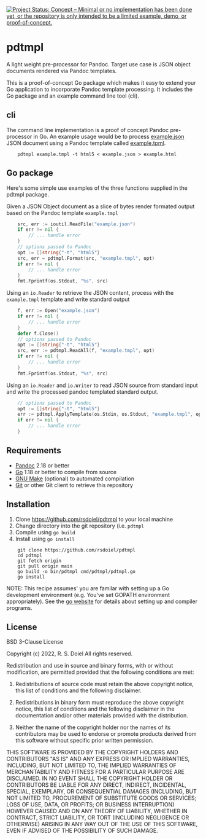 
[![Project Status: Concept – Minimal or no implementation has been done yet, or the repository is only intended to be a limited example, demo, or proof-of-concept.](https://www.repostatus.org/badges/latest/concept.svg)](https://www.repostatus.org/#concept)

pdtmpl
======

A light weight pre-processor for Pandoc. Target use case is JSON object
documents rendered via Pandoc templates.

This is a proof-of-concept Go package which makes it easy to extend
your Go application to incorporate Pandoc template processing. It includes
the Go package and an example command line tool (cli).

cli
---

The command line implementation is a proof of concept Pandoc
pre-processor in Go. An example usage would be to process
[example.json](example.json) JSON document using a Pandoc template
called [example.tpml](example.tmpl).

```shell
    pdtmpl example.tmpl -t html5 < example.json > example.html
```

Go package
----------

Here's some simple use examples of the three functions supplied
in the pdtmpl package.

Given a JSON Object document  as a slice of bytes render formated
output based on the Pandoc template `example.tmpl`

```go
    src, err := ioutil.ReadFile("example.json")
    if err != nil {
        // ... handle error
    }
    // options passed to Pandoc
    opt := []string{"-t", "html5"}
    src, err = pdtmpl.Format(src, "example.tmpl", opt)
    if err != nil {
        // ... handle error
    }
    fmt.Fprintf(os.Stdout, "%s", src)
```

Using an `io.Reader` to retrieve the JSON content, process with the
`example.tmpl` template and write standard output

```go
    f, err := Open("example.json")
    if err != nil {
        // ... handle error
    }
    defer f.Close()
    // options passed to Pandoc
    opt := []string{"-t", "html5"}
    src, err := pdtmpl.ReadAll(f, "example.tmpl", opt)
    if err != nil {
        // ... handle error
    }
    fmt.Fprintf(os.Stdout, "%s", src)
```

Using an `io.Reader` and `io.Writer` to read JSON source from standard
input and write the processed pandoc templated standard output.

```go
    // options passed to Pandoc
    opt := []string{"-t", "html5"}
    err := pdtmpl.ApplyTemplate(os.Stdin, os.Stdout, "example.tmpl", opt)
    if err != nil {
        // ... handle error
    }
```

Requirements
------------

- [Pandoc](https://pandoc.org) 2.18 or better
- [Go](https://golang.org) 1.18 or better to compile from source
- [GNU Make](https://www.gnu.org/software/make/) (optional) to automated compilation
- [Git](https://git-scm.com/) or other Git client to retrieve this repository

Installation
------------

1. Clone https://github.com/rsdoiel/pdtmpl to your local machine
2. Change directory into the git repository (i.e. `pdtmpl`
3. Compile using `go build`
4. Install using `go install`

```shell
    git clone https://github.com/rsdoiel/pdtmpl
    cd pdtmpl
    git fetch origin
    git pull origin main
    go build -o bin/pdtmpl cmd/pdtmpl/pdtmpl.go
    go install
```

NOTE: This recipe assumes' you are familar with setting up a
Go development environment (e.g. You've set GOPATH environment
appropriately). See the [go website](https://golang.org) for
details about setting up and compiler programs.

License
-------

BSD 3-Clause License

Copyright (c) 2022, R. S. Doiel
All rights reserved.

Redistribution and use in source and binary forms, with or without
modification, are permitted provided that the following conditions are met:

1. Redistributions of source code must retain the above copyright notice, this
   list of conditions and the following disclaimer.

2. Redistributions in binary form must reproduce the above copyright notice,
   this list of conditions and the following disclaimer in the documentation
   and/or other materials provided with the distribution.

3. Neither the name of the copyright holder nor the names of its
   contributors may be used to endorse or promote products derived from
   this software without specific prior written permission.

THIS SOFTWARE IS PROVIDED BY THE COPYRIGHT HOLDERS AND CONTRIBUTORS "AS IS"
AND ANY EXPRESS OR IMPLIED WARRANTIES, INCLUDING, BUT NOT LIMITED TO, THE
IMPLIED WARRANTIES OF MERCHANTABILITY AND FITNESS FOR A PARTICULAR PURPOSE ARE
DISCLAIMED. IN NO EVENT SHALL THE COPYRIGHT HOLDER OR CONTRIBUTORS BE LIABLE
FOR ANY DIRECT, INDIRECT, INCIDENTAL, SPECIAL, EXEMPLARY, OR CONSEQUENTIAL
DAMAGES (INCLUDING, BUT NOT LIMITED TO, PROCUREMENT OF SUBSTITUTE GOODS OR
SERVICES; LOSS OF USE, DATA, OR PROFITS; OR BUSINESS INTERRUPTION) HOWEVER
CAUSED AND ON ANY THEORY OF LIABILITY, WHETHER IN CONTRACT, STRICT LIABILITY,
OR TORT (INCLUDING NEGLIGENCE OR OTHERWISE) ARISING IN ANY WAY OUT OF THE USE
OF THIS SOFTWARE, EVEN IF ADVISED OF THE POSSIBILITY OF SUCH DAMAGE.

